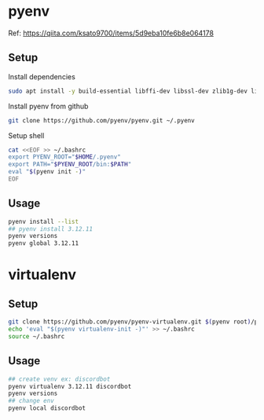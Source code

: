 # pyenv

Ref: https://qiita.com/ksato9700/items/5d9eba10fe6b8e064178

## Setup

Install dependencies

```sh
sudo apt install -y build-essential libffi-dev libssl-dev zlib1g-dev liblzma-dev libbz2-dev libreadline-dev libsqlite3-dev
```

Install pyenv from github

```sh
git clone https://github.com/pyenv/pyenv.git ~/.pyenv
```

Setup shell

```sh
cat <<EOF >> ~/.bashrc
export PYENV_ROOT="$HOME/.pyenv"
export PATH="$PYENV_ROOT/bin:$PATH"
eval "$(pyenv init -)"
EOF
```

## Usage

```sh
pyenv install --list
## pyenv install 3.12.11
pyenv versions
pyenv global 3.12.11
```

# virtualenv

## Setup

```sh
git clone https://github.com/pyenv/pyenv-virtualenv.git $(pyenv root)/plugins/pyenv-virtualenv
echo 'eval "$(pyenv virtualenv-init -)"' >> ~/.bashrc
source ~/.bashrc
```

## Usage

```sh
## create venv ex: discordbot
pyenv virtualenv 3.12.11 discordbot
pyenv versions
## change env
pyenv local discordbot
```
